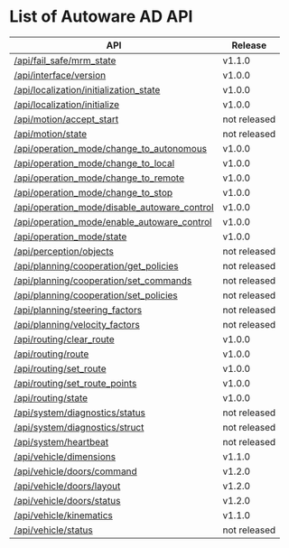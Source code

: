 # List of Autoware AD API

| API                                                                                              | Release      |
| ------------------------------------------------------------------------------------------------ | ------------ |
| [/api/fail_safe/mrm_state](./api/fail_safe/mrm_state.md)                                         | v1.1.0       |
| [/api/interface/version](./api/interface/version.md)                                             | v1.0.0       |
| [/api/localization/initialization_state](./api/localization/initialization_state.md)             | v1.0.0       |
| [/api/localization/initialize](./api/localization/initialize.md)                                 | v1.0.0       |
| [/api/motion/accept_start](./api/motion/accept_start.md)                                         | not released |
| [/api/motion/state](./api/motion/state.md)                                                       | not released |
| [/api/operation_mode/change_to_autonomous](./api/operation_mode/change_to_autonomous.md)         | v1.0.0       |
| [/api/operation_mode/change_to_local](./api/operation_mode/change_to_local.md)                   | v1.0.0       |
| [/api/operation_mode/change_to_remote](./api/operation_mode/change_to_remote.md)                 | v1.0.0       |
| [/api/operation_mode/change_to_stop](./api/operation_mode/change_to_stop.md)                     | v1.0.0       |
| [/api/operation_mode/disable_autoware_control](./api/operation_mode/disable_autoware_control.md) | v1.0.0       |
| [/api/operation_mode/enable_autoware_control](./api/operation_mode/enable_autoware_control.md)   | v1.0.0       |
| [/api/operation_mode/state](./api/operation_mode/state.md)                                       | v1.0.0       |
| [/api/perception/objects](./api/perception/objects.md)                                           | not released |
| [/api/planning/cooperation/get_policies](./api/planning/cooperation/get_policies.md)             | not released |
| [/api/planning/cooperation/set_commands](./api/planning/cooperation/set_commands.md)             | not released |
| [/api/planning/cooperation/set_policies](./api/planning/cooperation/set_policies.md)             | not released |
| [/api/planning/steering_factors](./api/planning/steering_factors.md)                             | not released |
| [/api/planning/velocity_factors](./api/planning/velocity_factors.md)                             | not released |
| [/api/routing/clear_route](./api/routing/clear_route.md)                                         | v1.0.0       |
| [/api/routing/route](./api/routing/route.md)                                                     | v1.0.0       |
| [/api/routing/set_route](./api/routing/set_route.md)                                             | v1.0.0       |
| [/api/routing/set_route_points](./api/routing/set_route_points.md)                               | v1.0.0       |
| [/api/routing/state](./api/routing/state.md)                                                     | v1.0.0       |
| [/api/system/diagnostics/status](./api/system/diagnostics/status.md)                             | not released |
| [/api/system/diagnostics/struct](./api/system/diagnostics/struct.md)                             | not released |
| [/api/system/heartbeat](./api/system/heartbeat.md)                                               | not released |
| [/api/vehicle/dimensions](./api/vehicle/dimensions.md)                                           | v1.1.0       |
| [/api/vehicle/doors/command](./api/vehicle/doors/command.md)                                     | v1.2.0       |
| [/api/vehicle/doors/layout](./api/vehicle/doors/layout.md)                                       | v1.2.0       |
| [/api/vehicle/doors/status](./api/vehicle/doors/status.md)                                       | v1.2.0       |
| [/api/vehicle/kinematics](./api/vehicle/kinematics.md)                                           | v1.1.0       |
| [/api/vehicle/status](./api/vehicle/status.md)                                                   | not released |
